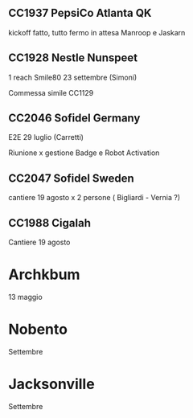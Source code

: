 

## CC1937 PepsiCo Atlanta QK

kickoff fatto, tutto fermo in attesa Manroop e Jaskarn



## CC1928 Nestle Nunspeet

1 reach Smile80 23 settembre (Simoni)

Commessa simile CC1129



## CC2046 Sofidel Germany

E2E 29 luglio (Carretti)

Riunione x gestione Badge e Robot Activation



## CC2047 Sofidel Sweden

cantiere 19 agosto x 2 persone ( Bigliardi - Vernia ?)

## CC1988 Cigalah

Cantiere 19 agosto



# Archkbum 

13 maggio



# Nobento

Settembre



# Jacksonville

Settembre






